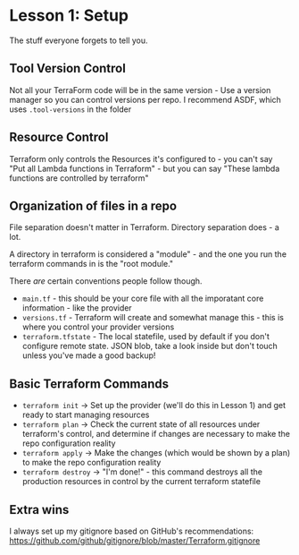 # Lesson 1: Setup
The stuff everyone forgets to tell you.

## Tool Version Control
Not all your TerraForm code will be in the same version - Use a version manager so you can control versions per repo. I recommend ASDF, which uses `.tool-versions` in the folder

## Resource Control
Terraform only controls the Resources it's configured to - you can't say "Put all Lambda functions in Terraform" - but you can say "These lambda functions are controlled by terraform"

## Organization of files in a repo
File separation doesn't matter in Terraform. Directory separation does - a lot.

A directory in terraform is considered a "module" - and the one you run the terraform commands in is the "root module."

There _are_ certain conventions people follow though.

* `main.tf` - this should be your core file with all the imporatant core information - like the provider
* `versions.tf` - Terraform will create and somewhat manage this - this is where you control your provider versions
* `terraform.tfstate` - The local statefile, used by default if you don't configure remote state. JSON blob, take a look inside but don't touch unless you've made a good backup!

## Basic Terraform Commands
* `terraform init` -> Set up the provider (we'll do this in Lesson 1) and get ready to start managing resources
* `terraform plan` -> Check the current state of all resources under terraform's control, and determine if changes are necessary to make the repo configuration reality
* `terraform apply` -> Make the changes (which would be shown by a plan) to make the repo configuration reality
* `terraform destroy` -> "I'm done!" - this command destroys all the production resources in control by the current terraform statefile

## Extra wins
I always set up my gitignore based on GitHub's recommendations: https://github.com/github/gitignore/blob/master/Terraform.gitignore
